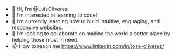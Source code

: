 - 👋 Hi, I’m @LuisOliverez
- 👀 I’m interested in learning to code!!
- 🌱 I’m currently learning how to build intuitive, enguaging, and responsive websites. 
- 💞️ I’m looking to collaborate on making the world a better place by helping those most in need.
- 📫 How to reach me https://www.linkedin.com/in/jose-oliverez/
